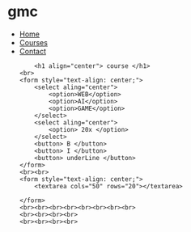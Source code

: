 # gmc<html>

<body>
    <ul>
        <li><a href="index.html">Home</a></li>
        <li><a href="course.html">Courses</a></li>
        <li><a href="contact.html">Contact</a></li>
         
        <h1 align="center"> course </h1>    
    <br>
    <form style="text-align: center;">
        <select aling="center">
            <option>WEB</option>
            <option>AI</option>
            <option>GAME</option>
        </select>
        <select aling="center">
            <option> 20x </option>
        </select>
        <button> B </button>
        <button> I </button>
        <button> underLine </button>
    </form>
    <br><br>
    <form style="text-align: center;">
        <textarea cols="50" rows="20"></textarea>

    </form>
    <br><br><br><br><br><br><br><br>
    <br><br><br><br>
    <br><br><br><br>













</body>
